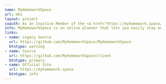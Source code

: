 ```yaml
---
name: MyHomeworkSpace
url: mhs
layout: project
coauth: As an Inactive Member of the <a href="https://myhomework.space/about.html">MyHomeworkSpace Team</a>
info: MyHomeworkSpace is an online planner that lets you easily stay on top of your homework and tests. It synchronizes with the cloud, so you can access it anywhere you have an Internet connection.
links:
- name: Legacy Source
  url: https://github.com/MyHomeworkSpace/MyHomeworkSpace
  btntype: warning
- name: Source
  url: https://github.com/MyHomeworkSpace/client
  btntype: primary
- name: Official Site
  url: https://myhomework.space
  btntype: info
---
```

